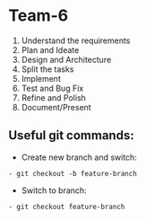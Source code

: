 # Team-6

1. Understand the requirements
2. Plan and Ideate
3. Design and Architecture
4. Split the tasks
5. Implement
6. Test and Bug Fix
7. Refine and Polish
8. Document/Present

## Useful git commands:

- Create new branch and switch:

```
- git checkout -b feature-branch
```

- Switch to branch:

```
- git checkout feature-branch
```
